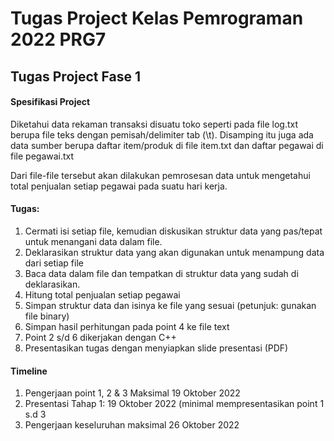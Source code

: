 # Tugas Project Kelas Pemrograman 2022 PRG7

## Tugas Project Fase 1

#### Spesifikasi Project

Diketahui data rekaman transaksi disuatu toko seperti pada file log.txt berupa file teks dengan pemisah/delimiter tab (\t). Disamping itu juga ada data sumber berupa daftar item/produk di file item.txt dan daftar pegawai di file pegawai.txt

Dari file-file tersebut akan dilakukan pemrosesan data untuk mengetahui total penjualan setiap pegawai pada suatu hari kerja.

#### Tugas:
1. Cermati isi setiap file, kemudian diskusikan struktur data yang pas/tepat untuk menangani data dalam file.
2. Deklarasikan struktur data yang akan digunakan untuk menampung data dari setiap file
3. Baca data dalam file dan tempatkan di struktur data yang sudah di deklarasikan.
4. Hitung total penjualan setiap pegawai
5. Simpan struktur data dan isinya ke file yang sesuai (petunjuk: gunakan file binary)
6. Simpan hasil perhitungan pada point 4 ke file text
7. Point 2 s/d 6 dikerjakan dengan C++
8. Presentasikan tugas dengan menyiapkan slide presentasi (PDF)

#### Timeline
1. Pengerjaan point 1, 2 & 3 Maksimal 19 Oktober 2022
2. Presentasi Tahap 1: 19 Oktober 2022 (minimal mempresentasikan point 1 s.d 3
3. Pengerjaan keseluruhan maksimal 26 Oktober 2022
